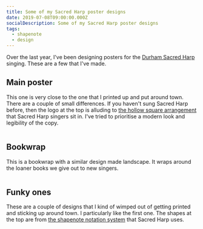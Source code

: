 ```yaml
---
title: Some of my Sacred Harp poster designs
date: 2019-07-08T09:00:00.000Z
socialDescription: Some of my Sacred Harp poster designs
tags:
  - shapenote
  - design
---
```


Over the last year, I've been designing posters for the [Durham Sacred Harp](https://durhamsacredharp.co.uk) singing. These are a few that I've made.

## Main poster

This one is very close to the one that I printed up and put around town. There are a couple of small differences. If you haven't sung Sacred Harp before, then the logo at the top is alluding to [the hollow square arrangement](https://en.wikipedia.org/wiki/Sacred_Harp#Singing_Sacred_Harp_music) that Sacred Harp singers sit in. I've tried to prioritise a modern look and legibility of the copy.


<a href="/assets/images/blue_square.png"><img src="/assets/images/blue_square.png" alt=""></a>


## Bookwrap

This is a bookwrap with a similar design made landscape. It wraps around the loaner books we give out to new singers.


<a href="/assets/images/blue_square_bookwrap.png"><img src="/assets/images/blue_square_bookwrap.png" alt=""></a>


## Funky ones

These are a couple of designs that I kind of wimped out of getting printed and sticking up around town. I particularly like the first one. The shapes at the top are from [the shapenote notation system](https://en.wikipedia.org/wiki/Sacred_Harp#The_music_and_its_notation) that Sacred Harp uses.


<a href="/assets/images/funky_squares.png"><img src="/assets/images/funky_squares.png" alt=""></a>



<a href="/assets/images/funky_squares_gharish.png"><img src="/assets/images/funky_squares_gharish.png" alt=""></a>

